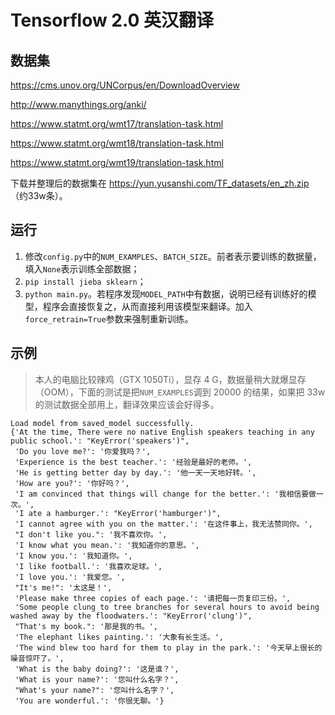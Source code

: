 # Tensorflow 2.0 英汉翻译

## 数据集

https://cms.unov.org/UNCorpus/en/DownloadOverview

http://www.manythings.org/anki/

https://www.statmt.org/wmt17/translation-task.html

https://www.statmt.org/wmt18/translation-task.html

https://www.statmt.org/wmt19/translation-task.html

下载并整理后的数据集在 https://yun.yusanshi.com/TF_datasets/en_zh.zip （约33w条）。

## 运行

1. 修改`config.py`中的`NUM_EXAMPLES`、`BATCH_SIZE`。前者表示要训练的数据量，填入`None`表示训练全部数据；
2. `pip install jieba sklearn`；
3. `python main.py`。若程序发现`MODEL_PATH`中有数据，说明已经有训练好的模型，程序会直接恢复之，从而直接利用该模型来翻译。加入`force_retrain=True`参数来强制重新训练。

## 示例

> 本人的电脑比较辣鸡（GTX 1050Ti），显存 4 G，数据量稍大就爆显存（OOM），下面的测试是把`NUM_EXAMPLES`调到 20000 的结果，如果把 33w 的测试数据全部用上，翻译效果应该会好得多。

```
Load model from saved_model successfully.
{'At the time, There were no native English speakers teaching in any public school.': "KeyError('speakers')",
 'Do you love me?': '你爱我吗？',
 'Experience is the best teacher.': '经验是最好的老师。',
 'He is getting better day by day.': '他一天一天地好转。',
 'How are you?': '你好吗？',
 'I am convinced that things will change for the better.': '我相信要做一次。',
 'I ate a hamburger.': "KeyError('hamburger')",
 'I cannot agree with you on the matter.': '在这件事上，我无法赞同你。',
 "I don't like you.": '我不喜欢你。',
 'I know what you mean.': '我知道你的意思。',
 'I know you.': '我知道你。',
 'I like football.': '我喜欢足球。',
 'I love you.': '我爱您。',
 "It's me!": '太这是！',
 'Please make three copies of each page.': '请把每一页复印三份。',
 'Some people clung to tree branches for several hours to avoid being washed away by the floodwaters.': "KeyError('clung')",
 "That's my book.": '那是我的书。',
 'The elephant likes painting.': '大象有长生活。',
 'The wind blew too hard for them to play in the park.': '今天早上很长的噪音惊吓了。',
 'What is the baby doing?': '这是谁？',
 'What is your name?': '您叫什么名字？',
 "What's your name?": '您叫什么名字？',
 'You are wonderful.': '你很无聊。'}
```
